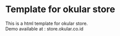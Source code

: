 # Template for okular store

This is a html template for okular store. <br>
Demo available at : store.okular.co.id

